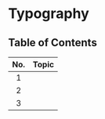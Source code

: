 # Typography

## Table of Contents

| No. | Topic |
| :-: | ----- |
|  1  | []()  |
|  2  | []()  |
|  3  | []()  |

